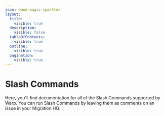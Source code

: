 ```yaml
---
icon: wand-magic-sparkles
layout:
  title:
    visible: true
  description:
    visible: false
  tableOfContents:
    visible: true
  outline:
    visible: true
  pagination:
    visible: true
---
```


# Slash Commands

Here, you'll find documentation for all of the Slash Commands supported by Warp. You can run Slash Commands by leaving them as comments on an issue in your Migration HQ.